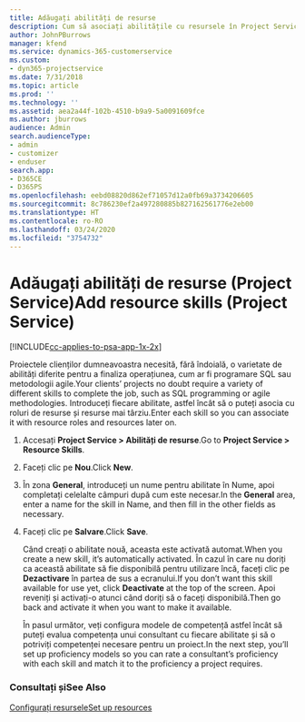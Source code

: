 ```yaml
---
title: Adăugați abilități de resurse
description: Cum să asociați abilitățile cu resursele în Project Service
author: JohnPBurrows
manager: kfend
ms.service: dynamics-365-customerservice
ms.custom:
- dyn365-projectservice
ms.date: 7/31/2018
ms.topic: article
ms.prod: ''
ms.technology: ''
ms.assetid: aea2a44f-102b-4510-b9a9-5a0091609fce
ms.author: jburrows
audience: Admin
search.audienceType:
- admin
- customizer
- enduser
search.app:
- D365CE
- D365PS
ms.openlocfilehash: eebd08820d862ef71057d12a0fb69a3734206605
ms.sourcegitcommit: 8c786230ef2a497280885b827162561776e2eb00
ms.translationtype: HT
ms.contentlocale: ro-RO
ms.lasthandoff: 03/24/2020
ms.locfileid: "3754732"
---
```

# <a name="add-resource-skills-project-service"></a><span data-ttu-id="995ba-103">Adăugați abilități de resurse (Project Service)</span><span class="sxs-lookup"><span data-stu-id="995ba-103">Add resource skills (Project Service)</span></span>

[!INCLUDE[cc-applies-to-psa-app-1x-2x](../includes/cc-applies-to-psa-app-1x-2x.md)]

<span data-ttu-id="995ba-104">Proiectele clienților dumneavoastra necesită, fără îndoială, o varietate de abilități diferite pentru a finaliza operațiunea, cum ar fi programare SQL sau metodologii agile.</span><span class="sxs-lookup"><span data-stu-id="995ba-104">Your clients’ projects no doubt require a variety of different skills to complete the job, such as SQL programming or agile methodologies.</span></span> <span data-ttu-id="995ba-105">Introduceți fiecare abilitate, astfel încât să o puteți asocia cu roluri de resurse și resurse mai târziu.</span><span class="sxs-lookup"><span data-stu-id="995ba-105">Enter each skill so you can associate it with resource roles and resources later on.</span></span>  
  
1. <span data-ttu-id="995ba-106">Accesați **Project Service > Abilități de resurse**.</span><span class="sxs-lookup"><span data-stu-id="995ba-106">Go to **Project Service > Resource Skills**.</span></span>  
  
2. <span data-ttu-id="995ba-107">Faceți clic pe **Nou**.</span><span class="sxs-lookup"><span data-stu-id="995ba-107">Click **New**.</span></span>  
  
3. <span data-ttu-id="995ba-108">În zona **General**, introduceți un nume pentru abilitate în Nume, apoi completați celelalte câmpuri după cum este necesar.</span><span class="sxs-lookup"><span data-stu-id="995ba-108">In the **General** area, enter a name for the skill in Name, and then fill in the other fields as necessary.</span></span>  
  
4. <span data-ttu-id="995ba-109">Faceți clic pe **Salvare**.</span><span class="sxs-lookup"><span data-stu-id="995ba-109">Click **Save**.</span></span>  
  
   <span data-ttu-id="995ba-110">Când creați o abilitate nouă, aceasta este activată automat.</span><span class="sxs-lookup"><span data-stu-id="995ba-110">When you create a new skill, it’s automatically activated.</span></span> <span data-ttu-id="995ba-111">În cazul în care nu doriți ca această abilitate să fie disponibilă pentru utilizare încă, faceți clic pe **Dezactivare** în partea de sus a ecranului.</span><span class="sxs-lookup"><span data-stu-id="995ba-111">If you don’t want this skill available for use yet, click **Deactivate** at the top of the screen.</span></span> <span data-ttu-id="995ba-112">Apoi reveniți și activați-o atunci când doriți să o faceți disponibilă.</span><span class="sxs-lookup"><span data-stu-id="995ba-112">Then go back and activate it when you want to make it available.</span></span>  
  
   <span data-ttu-id="995ba-113">În pasul următor, veți configura modele de competență astfel încât să puteți evalua competența unui consultant cu fiecare abilitate și să o potriviți competenței necesare pentru un proiect.</span><span class="sxs-lookup"><span data-stu-id="995ba-113">In the next step, you’ll set up proficiency models so you can rate a consultant’s proficiency with each skill and match it to the proficiency a project requires.</span></span>  
  
### <a name="see-also"></a><span data-ttu-id="995ba-114">Consultați și</span><span class="sxs-lookup"><span data-stu-id="995ba-114">See Also</span></span>  
 [<span data-ttu-id="995ba-115">Configurați resursele</span><span class="sxs-lookup"><span data-stu-id="995ba-115">Set up resources</span></span>](../project-service/set-up-resources.md)

